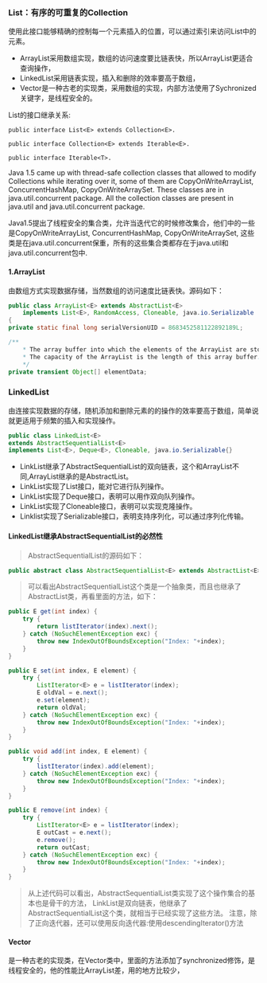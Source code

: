 ### List：有序的可重复的Collection

使用此接口能够精确的控制每一个元素插入的位置，可以通过索引来访问List中的元素。

* ArrayList采用数组实现，数组的访问速度要比链表快，所以ArrayList更适合查询操作，
* LinkedList采用链表实现，插入和删除的效率要高于数组，
* Vector是一种古老的实现类，采用数组的实现，内部方法使用了Sychronized关键字，是线程安全的。

List的接口继承关系:

	public interface List<E> extends Collection<E>.

	public interface Collection<E> extends Iterable<E>.
	
	public interface Iterable<T>.

Java 1.5 came up with thread-safe collection classes that allowed to modify Collections
while iterating over it, some of them are CopyOnWriteArrayList, ConcurrentHashMap, 
CopyOnWriteArraySet. These classes are in java.util.concurrent package. All the collection 
classes are present in java.util and java.util.concurrent package.

Java1.5提出了线程安全的集合类，允许当迭代它的时候修改集合，他们中的一些是CopyOnWriteArrayList, ConcurrentHashMap, 
CopyOnWriteArraySet, 这些类是在java.util.concurrent保重，所有的这些集合类都存在于java.util和java.util.concurrent包中.

#### 1.ArrayList
由数组方式实现数据存储，当然数组的访问速度比链表快。源码如下：
```java
public class ArrayList<E> extends AbstractList<E>
    implements List<E>, RandomAccess, Cloneable, java.io.Serializable
{
private static final long serialVersionUID = 8683452581122892189L;

/**
    * The array buffer into which the elements of the ArrayList are stored.
    * The capacity of the ArrayList is the length of this array buffer.
    */
private transient Object[] elementData;
```
### LinkedList

由连接实现数据的存储，随机添加和删除元素的的操作的效率要高于数组，简单说就更适用于频繁的插入和实现操作。

```java
public class LinkedList<E>
extends AbstractSequentialList<E>
implements List<E>, Deque<E>, Cloneable, java.io.Serializable{}
```

* LinkList继承了AbstractSequentialList的双向链表，这个和ArrayList不同,ArrayList继承的是AbstractList。
* LinkList实现了List接口，能对它进行队列操作。
* LinkList实现了Deque接口，表明可以用作双向队列操作。
* LinkList实现了Cloneable接口，表明可以实现克隆操作。
* Linklist实现了Serializable接口，表明支持序列化，可以通过序列化传输。

#### LinkedList继承AbstractSequentialList的必然性

>AbstractSequentialList的源码如下：

```java
public abstract class AbstractSequentialList<E> extends AbstractList<E> {}
```

>可以看出AbstractSequentialList这个类是一个抽象类，而且也继承了AbstractList类，再看里面的方法，如下：

```java
public E get(int index) {
    try {
        return listIterator(index).next();
    } catch (NoSuchElementException exc) {
        throw new IndexOutOfBoundsException("Index: "+index);
    }
}

public E set(int index, E element) {
    try {
        ListIterator<E> e = listIterator(index);
        E oldVal = e.next();
        e.set(element);
        return oldVal;
    } catch (NoSuchElementException exc) {
        throw new IndexOutOfBoundsException("Index: "+index);
    }
}

public void add(int index, E element) {
    try {
        listIterator(index).add(element);
    } catch (NoSuchElementException exc) {
        throw new IndexOutOfBoundsException("Index: "+index);
    }
}

public E remove(int index) {
    try {
        ListIterator<E> e = listIterator(index);
        E outCast = e.next();
        e.remove();
        return outCast;
    } catch (NoSuchElementException exc) {
        throw new IndexOutOfBoundsException("Index: "+index);
    }
}
```

>从上述代码可以看出，AbstractSequentialList类实现了这个操作集合的基本也是骨干的方法，
LinkList是双向链表，他继承了AbstractSequentialList这个类，就相当于已经实现了这些方法。
注意，除了正向迭代器，还可以使用反向迭代器:使用descendingIterator()方法

#### Vector

是一种古老的实现类，在Vector类中，里面的方法添加了synchronized修饰，是线程安全的，他的性能比ArrayList差，用的地方比较少，

